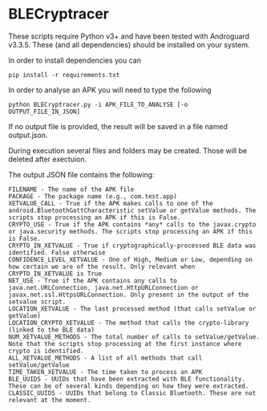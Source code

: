 # BLECryptracer  #
These scripts require Python v3+ and have been tested with Androguard v3.3.5. These (and all dependencies) should be installed on your system.

In order to install dependencies you can 

```
pip install -r requirements.txt
```

In order to analyse an APK you will need to type the following
```
python BLECryptracer.py -i APK_FILE_TO_ANALYSE [-o OUTPUT_FILE_IN_JSON]
```

If no output file is provided, the result will be saved in a file named output.json. 

During execution several files and folders may be created. Those will be deleted after exectuion.



The output JSON file contains the following: 
```
FILENAME - The name of the APK file
PACKAGE - The package name (e.g., com.test.app)
XETVALUE_CALL - True if the APK makes calls to one of the android.BluetoothGattCharacteristic setValue or getValue methods. The scripts stop processing an APK if this is False.
CRYPTO_USE - True if the APK contains *any* calls to the javax.crypto or java.security methods. The scripts stop processing an APK if this is False. 
CRYPTO_IN_XETVALUE - True if cryptographically-processed BLE data was identified. False otherwise
CONFIDENCE_LEVEL_XETVALUE - One of High, Medium or Low, depending on how certain we are of the result. Only relevant when CRYPTO_IN_XETVALUE is True
NET_USE - True if the APK contains any calls to java.net.URLConnection, java.net.HttpURLConnection or javax.net.ssl.HttpsURLConnection. Only present in the output of the setvalue script.
LOCATION_XETVALUE - The last processed method (that calls setValue or getValue) 
LOCATION_CRYPTO_XETVALUE - The method that calls the crypto-library (linked to the BLE data)
NUM_XETVALUE_METHODS - The total number of calls to setValue/getValue. Note that the scripts stop processing at the first instance where crypto is identified.
ALL_XETVALUE_METHODS - A list of all methods that call setValue/getValue
TIME_TAKEN_XETVALUE - The time taken to process an APK
BLE_UUIDS - UUIDs that have been extracted with BLE functionality. These can be of several kinds depending on how they were extracted.
CLASSIC_UUIDS - UUIDs that belong to Classic Bluetooth. These are not relevant at the moment.
```